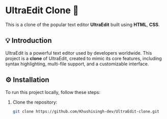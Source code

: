 # UltraEdit Clone 📝

This is a clone of the popular text editor **UltraEdit** built using **HTML**, **CSS**.


## 💡 Introduction
UltraEdit is a powerful text editor used by developers worldwide. This project is a **clone** of UltraEdit, created to mimic its core features, including syntax highlighting, multi-file support, and a customizable interface.


## ⚙️ Installation
To run this project locally, follow these steps:

1. Clone the repository:
   ```bash
   git clone https://github.com/Khushisingh-dev/UltraEdit-clone.git
